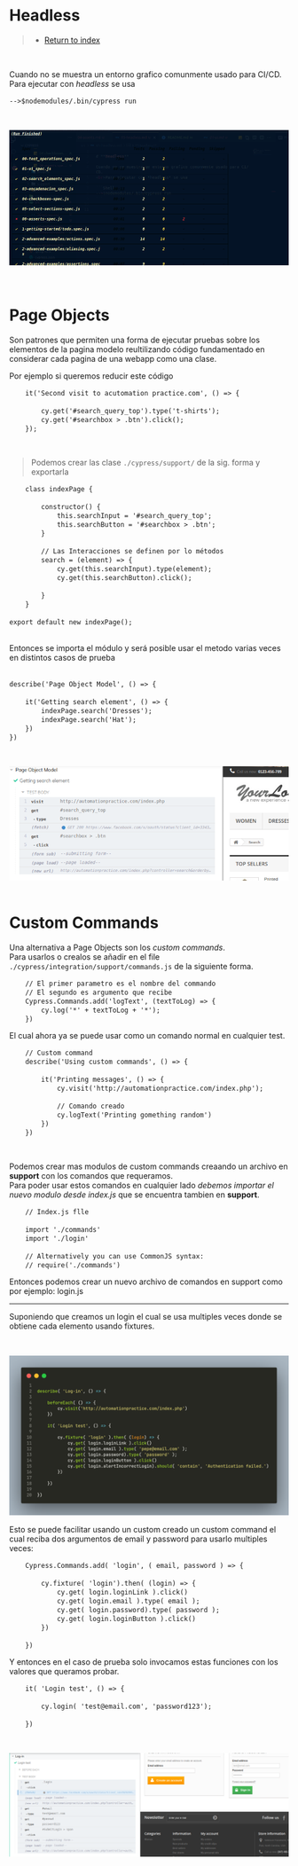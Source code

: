 
# **Headless**

>* [Return to index](../README.md)

<br>

Cuando no se muestra un entorno grafico comunmente usado para CI/CD.
<br>Para ejecutar con *headless* se usa

```Shell
-->$nodemodules/.bin/cypress run
```
<br>

![](./images/19.png)

<br>

# **Page Objects**

Son patrones que permiten una forma de ejecutar pruebas sobre los elementos de la pagina modelo reultilizando código fundamentado en considerar cada pagina de una webapp como una clase.

Por ejemplo si queremos reducir este código
```JS
    it('Second visit to acutomation practice.com', () => {
    
        cy.get('#search_query_top').type('t-shirts');
        cy.get('#searchbox > .btn').click();
    });
```

<br>

> Podemos crear las clase  ```./cypress/support/``` de la sig. forma y exportarla



```JS
    class indexPage {

        constructor() {
            this.searchInput = '#search_query_top';
            this.searchButton = '#searchbox > .btn';
        }

        // Las Interacciones se definen por lo métodos
        search = (element) => {
            cy.get(this.searchInput).type(element);
            cy.get(this.searchButton).click();

        }
    }

export default new indexPage();
```

<br>
Entonces se importa el módulo y será posible usar el metodo varias veces en distintos casos de prueba<br><br>


```JS
describe('Page Object Model', () => {

    it('Getting search element', () => {
        indexPage.search('Dresses');
        indexPage.search('Hat');
    })
})
```

<br>

![](./images/20.png)
<br><br>

# **Custom Commands**

Una alternativa a Page Objects son los *custom commands*. <br>
Para usarlos o crealos se añadir en el file ```./cypress/integration/support/commands.js``` de la siguiente forma.

```JS
    // El primer parametro es el nombre del commando
    // El segundo es argumento que recibe
    Cypress.Commands.add('logText', (textToLog) => {
        cy.log('*' + textToLog + '*');
    })
```

El cual ahora ya se puede usar como un comando normal en cualquier test.
```JS
    // Custom command
    describe('Using custom commands', () => {

        it('Printing messages', () => {
            cy.visit('http://automationpractice.com/index.php');

            // Comando creado
            cy.logText('Printing gomething random')
        })
    })
```
<br>

Podemos crear mas modulos de custom commands creaando un archivo en  **support** con los comandos que requeramos.<br>
Para poder usar estos comandos en cualquier lado *debemos importar el nuevo modulo desde index.js* que se encuentra tambien en **support**.

```JS
    // Index.js flle
    
    import './commands'
    import './login'

    // Alternatively you can use CommonJS syntax:
    // require('./commands')
```

Entonces podemos crear un nuevo archivo de comandos en support como por ejemplo: login.js

---

Suponiendo que creamos un login el cual se usa multiples veces donde se obtiene cada elemento usando fixtures.

<br>

![](./images/code1.png)

Esto se puede facilitar usando un custom creado un custom command el cual reciba dos argumentos de email y password para usarlo multiples veces:

```JS
    Cypress.Commands.add( 'login', ( email, password ) => {

        cy.fixture( 'login').then( (login) => {
            cy.get( login.loginLink ).click()
            cy.get( login.email ).type( email );
            cy.get( login.password).type( password );
            cy.get( login.loginButton ).click()
        })

    })
```

Y entonces en el caso de prueba solo invocamos estas funciones con los valores que queramos probar.

```JS
    it( 'Login test', () => {

        cy.login( 'test@email.com', 'password123'); 

    })
```

<br>


![](./images/24.png)
